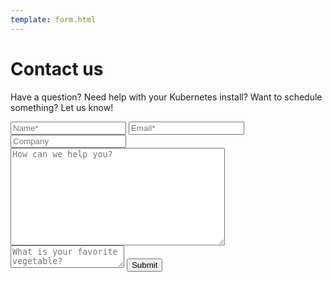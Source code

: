 ```yaml
---
template: form.html
---
```


# Contact us

Have a question?  Need help with your Kubernetes install?  Want to schedule something?  Let us know!

<form id="contactform" method="post">
  <div id="result"></div>
  <input type="text" id="name" name="name" placeholder="Name*">
  <input type="email" id="email" name="email" placeholder="Email*">
  <input type="text" id="company" name="company" placeholder="Company">
  <textarea id="message" cols="40" rows="10" name="message" placeholder="How can we help you?"></textarea>
  <textarea id="vegetable" name="vegetable" placeholder="What is your favorite vegetable?"></textarea>
  <button type="submit" name="submitform">Submit</button>
</form>

<script type="text/javascript" defer>$(document).ready(handle_submit_form); </script>
